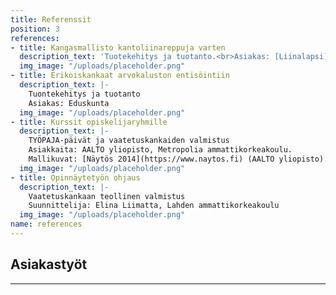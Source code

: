 ```yaml
---
title: Referenssit
position: 3
references:
- title: Kangasmallisto kantoliinareppuja varten
  description_text: 'Tuotekehitys ja tuotanto.<br>Asiakas: [Liinalapsi](http://www.liinalapsi.fi/kauppa/vanamo-kantoliinat)'
  img_image: "/uploads/placeholder.png"
- title: Erikoiskankaat arvokaluston entisöintiin
  description_text: |-
    Tuontekehitys ja tuotanto
    Asiakas: Eduskunta
  img_image: "/uploads/placeholder.png"
- title: Kurssit opiskelijaryhmille
  description_text: |-
    TYÖPAJA-päivät ja vaatetuskankaiden valmistus
    Asiakkaita: AALTO yliopisto, Metropolia ammattikorkeakoulu.
    Mallikuvat: [Näytös 2014](https://www.naytos.fi) (AALTO yliopisto). Design: Antti Peltoniemi. Pantterikuosin suunnittelu: Sandra Wirtanen
  img_image: "/uploads/placeholder.png"
- title: Opinnäytetyön ohjaus
  description_text: |-
    Vaatetuskankaan teollinen valmistus
    Suunnittelija: Elina Liimatta, Lahden ammattikorkeakoulu
  img_image: "/uploads/placeholder.png"
name: references
---
```


## Asiakastyöt
---
